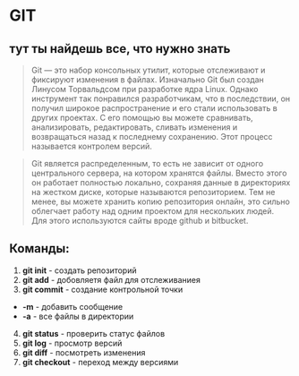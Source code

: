 ﻿# GIT #

## тут ты найдешь все, что нужно знать ##

>Git — это набор консольных утилит, которые отслеживают и фиксируют изменения в файлах. Изначально Git был создан Линусом Торвальдсом при разработке ядра Linux. Однако инструмент так понравился разработчикам, что в последствии, он получил широкое распространение и его стали использовать в других проектах. С его помощью вы можете сравнивать, анализировать, редактировать, сливать изменения и возвращаться назад к последнему сохранению. Этот процесс называется контролем версий.

>Git является распределенным, то есть не зависит от одного центрального сервера, на котором хранятся файлы. Вместо этого он работает полностью локально, сохраняя данные в директориях на жестком диске, которые называются репозиторием. Тем не менее, вы можете хранить копию репозитория онлайн, это сильно облегчает работу над одним проектом для нескольких людей. Для этого используются сайты вроде github и bitbucket.


## Команды: ##
1.   **git init** - создать репозиторий 
2.   **git add** - добовляетя файл для отслеживаниея
3.  **git commit** - создание контрольной точки  
* **-m** - добавить сообщение 
* **-a** - все файлы в директории
4. **git status** - проверить статус файлов
5. **git log** - просмотр версий  
6. **git diff** - посмотреть изменения 
7. **git checkout** - переход между версиями